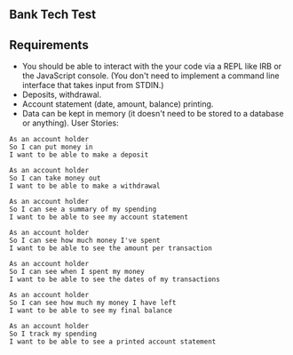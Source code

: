 ## Bank Tech Test

Requirements
------------
- You should be able to interact with the your code via a REPL like IRB or the JavaScript console. (You don't need to implement a command line interface that takes input from STDIN.)
- Deposits, withdrawal.
- Account statement (date, amount, balance) printing.
- Data can be kept in memory (it doesn't need to be stored to a database or anything).
User Stories:

```
As an account holder
So I can put money in
I want to be able to make a deposit

As an account holder
So I can take money out
I want to be able to make a withdrawal

As an account holder
So I can see a summary of my spending
I want to be able to see my account statement

As an account holder
So I can see how much money I've spent
I want to be able to see the amount per transaction

As an account holder
So I can see when I spent my money
I want to be able to see the dates of my transactions

As an account holder
So I can see how much my money I have left
I want to be able to see my final balance

As an account holder
So I track my spending
I want to be able to see a printed account statement
```
